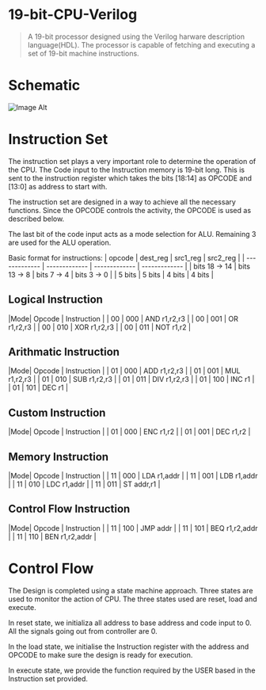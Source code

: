 # 19-bit-CPU-Verilog
>A 19-bit processor designed using the Verilog harware description language(HDL). The processor is capable of fetching and executing a set of 19-bit machine instructions.

# Schematic
 ![Image Alt]([image_url](https://github.com/JayKernel007/19-bit-CPU-Verilog/blob/2c986753b7f5fb87a89af8d2153f7a4544976446/Schematic.jpg))
# Instruction Set

The instruction set plays a very important role to determine the operation of the CPU. The Code input to the Instruction memory is 19-bit long. This is sent to the instruction register which takes the bits [18:14] as OPCODE and [13:0] as address to start with.

The instruction set are designed in a way to achieve all the necessary functions. Since the OPCODE controls the activity, the OPCODE is used as described below.

The last bit of the code input acts as a mode selection for ALU. Remaining 3 are used for the ALU operation.

Basic format for instructions:
|    opcode     |   dest_reg    |    src1_reg   |   src2_reg    |
| ------------- | ------------- | ------------- | ------------- |
| bits 18 -> 14 | bits 13 -> 8  |  bits 7 -> 4  |  bits 3 -> 0  |
|     5 bits    |    5 bits     |     4 bits    |     4 bits    |

## Logical Instruction

|Mode|	Opcode	|  Instruction |
| 00 |	 000   |	AND r1,r2,r3 |
| 00 |  001   |	OR r1,r2,r3  |
| 00 | 	010   |	XOR r1,r2,r3 |
| 00 |	 011   |	NOT r1,r2    |
 
## Arithmatic Instruction
|Mode|	Opcode	|  Instruction |
| 01 |	 000   |	ADD r1,r2,r3 |
| 01 |  001   |	MUL r1,r2,r3 |
| 01 | 	010   |	SUB r1,r2,r3 |
| 01 |	 011   |	DIV r1,r2,r3 |
| 01 |	 100   |	INC r1       |
| 01 |	 101   |	DEC r1       |

## Custom Instruction
|Mode|	Opcode	|  Instruction |
| 01 |	 000   |	ENC r1,r2    |
| 01 |  001   |	DEC r1,r2    |

## Memory Instruction
|Mode|	Opcode	|  Instruction |
| 11 |	 000   |	LDA r1,addr  |
| 11 |  001   |	LDB r1,addr  |
| 11 | 	010   |	LDC r1,addr  |
| 11 |	 011   |	ST addr,r1   |

## Control Flow Instruction
|Mode|	Opcode	|  Instruction   |
| 11 |	 100   |	JMP addr       |
| 11 |  101   | BEQ r1,r2,addr |
| 11 | 	110   |	BEN r1,r2,addr |

# Control Flow
The Design is completed using a state machine approach. Three states are used to monitor the action of CPU. The three states used are reset, load and execute.

In reset state, we initializa all address to base address and code input to 0. All the signals going out from controller are 0.

In the load state, we initialise the Instruction register with the address and OPCODE to make sure the design is ready for execution.

In execute state, we provide the function required by the USER based in the Instruction set provided.
